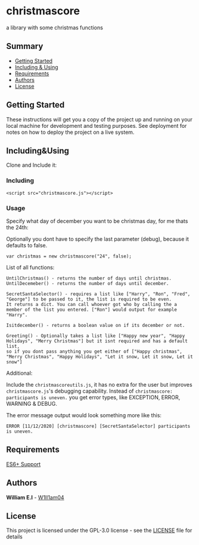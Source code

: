 # christmascore

a library with some christmas functions

## Summary

  - [Getting Started](#getting-started)
  - [Including & Using](#Including&Using)
  - [Requirements](#Requirements)
  - [Authors](#Authors)
  - [License](#License)


## Getting Started

These instructions will get you a copy of the project up and running on your local machine for development and testing purposes.
See deployment for notes on how to deploy the project on a live system.

## Including&Using

Clone and Include it:

### **Including**
```
<script src="christmascore.js"></script>
```

### **Usage**
Specify what day of december you want to be christmas day, for me thats the 24th:

Optionally you dont have to specify the last parameter (debug), because it defaults to false.
```
var christmas = new christmascore("24", false);
```

List of all functions:
```
UntilChristmas() - returns the number of days until christmas.
UntilDecemeber() - returns the number of days until december.

SecretSantaSelector() - requires a list like ["Harry", "Ron", "Fred", "George"] to be passed to it, the list is required to be even.
It returns a dict. You can call whoever got who by calling the a member of the list you entered. ["Ron"] would output for example "Harry".

Isitdecember() - returns a boolean value on if its december or not.

Greeting() - Optionally takes a list like ["Happy new year", "Happy Holidays", "Merry Christmas"] but it isnt required and has a default list,
so if you dont pass anything you get either of ["Happy christmas", "Merry Christmas", "Happy Holidays", "Let it snow, Let it snow, Let it snow"]
```
Additional:

Include the ``christmascoreutils.js``, it has no extra for the user but improves ``christmascore.js``'s debugging capability. 
Instead of ```christmascore: participants is uneven.``` you get error types, like EXCEPTION, ERROR, WARNING & DEBUG. 

The error message output would look something more like this:

```ERROR [11/12/2020] [christmascore] [SecretSantaSelector] participants is uneven.``` 

## Requirements
  [ES6+ Support](https://www.w3schools.com/js/js_es6.asp)

## Authors

  **William E.I** - [W1ll1am04](https://github.com/w1ll1am04)

## License

This project is licensed under the GPL-3.0 license - see the [LICENSE](LICENSE) file for details
